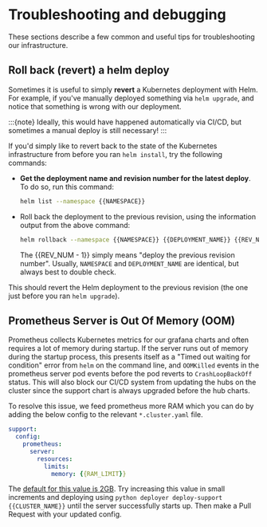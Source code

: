 # Troubleshooting and debugging

These sections describe a few common and useful tips for troubleshooting our infrastructure.

## Roll back (revert) a helm deploy

Sometimes it is useful to simply **revert** a Kubernetes deployment with Helm.
For example, if you've manually deployed something via `helm upgrade`, and notice that something is wrong with our deployment.

:::{note}
Ideally, this would have happened automatically via CI/CD, but sometimes a manual deploy is still necessary!
:::

If you'd simply like to revert back to the state of the Kubernetes infrastructure from before you ran `helm install`, try the following commands:

- **Get the deployment name and revision number for the latest deploy**. To do so, run this command:

  ```bash
  helm list --namespace {{NAMESPACE}}
  ```

- Roll back the deployment to the previous revision, using the information output from the above command:

  ```bash
  helm rollback --namespace {{NAMESPACE}} {{DEPLOYMENT_NAME}} {{REV_NUM - 1}}
  ```

  The {{REV_NUM - 1}} simply means "deploy the previous revision number".
  Usually, `NAMESPACE` and `DEPLOYMENT_NAME` are identical, but always best to double check.

This should revert the Helm deployment to the previous revision (the one just before you ran `helm upgrade`).

## Prometheus Server is Out Of Memory (OOM)

Prometheus collects Kubernetes metrics for our grafana charts and often requires a lot of memory during startup.
If the server runs out of memory during the startup process, this presents itself as a "Timed out waiting for condition" error from `helm` on the command line, and `OOMKilled` events in the prometheus server pod events before the pod reverts to `CrashLoopBackOff` status.
This will also block our CI/CD system from updating the hubs on the cluster since the support chart is always upgraded before the hub charts.

To resolve this issue, we feed prometheus more RAM which you can do by adding the below config to the relevant `*.cluster.yaml` file.

```yaml
support:
  config:
    prometheus:
      server:
        resources:
          limits:
            memory: {{RAM_LIMIT}}
```

The [default for this value is 2GB](https://github.com/2i2c-org/infrastructure/blob/master/helm-charts/support/values.yaml#L38).
Try increasing this value in small increments and deploying using `python deployer deploy-support {{CLUSTER_NAME}}` until the server successfully starts up.
Then make a Pull Request with your updated config.
